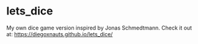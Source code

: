 # lets_dice

My own dice game version inspired by Jonas Schmedtmann. Check it out at: https://diegoxnauts.github.io/lets_dice/
